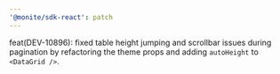```yaml
---
'@monite/sdk-react': patch
---
```


feat(DEV-10896): fixed table height jumping and scrollbar issues during pagination by refactoring the theme props and adding `autoHeight` to `<DataGrid />`.
